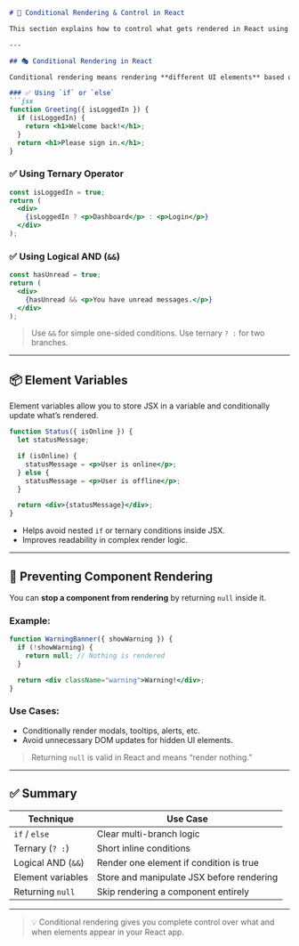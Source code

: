 ````markdown
# 🔀 Conditional Rendering & Control in React

This section explains how to control what gets rendered in React using conditionals, element variables, and component logic.

---

## 🎭 Conditional Rendering in React

Conditional rendering means rendering **different UI elements** based on some conditions, like user input, API responses, or app state.

### ✅ Using `if` or `else`
```jsx
function Greeting({ isLoggedIn }) {
  if (isLoggedIn) {
    return <h1>Welcome back!</h1>;
  }
  return <h1>Please sign in.</h1>;
}
````

### ✅ Using Ternary Operator

```jsx
const isLoggedIn = true;
return (
  <div>
    {isLoggedIn ? <p>Dashboard</p> : <p>Login</p>}
  </div>
);
```

### ✅ Using Logical AND (`&&`)

```jsx
const hasUnread = true;
return (
  <div>
    {hasUnread && <p>You have unread messages.</p>}
  </div>
);
```

> Use `&&` for simple one-sided conditions. Use ternary `? :` for two branches.

---

## 📦 Element Variables

Element variables allow you to store JSX in a variable and conditionally update what’s rendered.

```jsx
function Status({ isOnline }) {
  let statusMessage;

  if (isOnline) {
    statusMessage = <p>User is online</p>;
  } else {
    statusMessage = <p>User is offline</p>;
  }

  return <div>{statusMessage}</div>;
}
```

* Helps avoid nested `if` or ternary conditions inside JSX.
* Improves readability in complex render logic.

---

## 🚫 Preventing Component Rendering

You can **stop a component from rendering** by returning `null` inside it.

### Example:

```jsx
function WarningBanner({ showWarning }) {
  if (!showWarning) {
    return null; // Nothing is rendered
  }

  return <div className="warning">Warning!</div>;
}
```

### Use Cases:

* Conditionally render modals, tooltips, alerts, etc.
* Avoid unnecessary DOM updates for hidden UI elements.

> Returning `null` is valid in React and means “render nothing.”

---

## ✅ Summary

| Technique          | Use Case                                  |
| ------------------ | ----------------------------------------- |
| `if` / `else`      | Clear multi-branch logic                  |
| Ternary (`? :`)    | Short inline conditions                   |
| Logical AND (`&&`) | Render one element if condition is true   |
| Element variables  | Store and manipulate JSX before rendering |
| Returning `null`   | Skip rendering a component entirely       |

---

> 💡 Conditional rendering gives you complete control over what and when elements appear in your React app.
